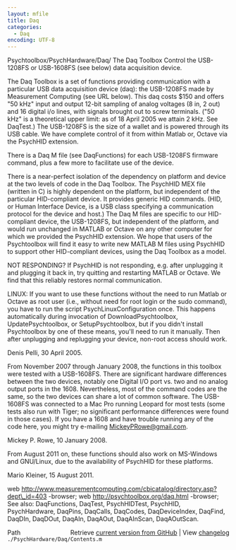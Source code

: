 ```yaml
---
layout: mfile
title: Daq
categories:
  - Daq
encoding: UTF-8
---
```


Psychtoolbox/PsychHardware/Daq/
The Daq Toolbox
Control the USB-1208FS or USB-1608FS \(see below\) data acquisition device.

The Daq Toolbox is a set of functions providing communication with
a particular USB data acquisition device \(daq\): the USB-1208FS made by
Measurement Computing \(see URL below\). This daq costs $150 and offers "50
kHz" input and output 12-bit sampling of analog voltages \(8 in, 2 out\)
and 16 digital i/o lines, with signals brought out to screw terminals.
\("50 kHz" is a theoretical upper limit: as of 18 April 2005 we attain 2
kHz. See DaqTest.\) The USB-1208FS is the size of a wallet and is powered
through its USB cable. We have complete control of it from within Matlab or,
Octave via the PsychHID extension.

There is a Daq M file \(see DaqFunctions\) for each USB-1208FS firmware
command, plus a few more to facilitate use of the device.

There is a near-perfect isolation of the dependency on platform and
device at the two levels of code in the Daq Toolbox. The PsychHID MEX
file \(written in C\) is highly dependent on the platform, but
independent of the particular HID-compliant device. It provides generic
HID commands. \(HID, or Human Interface Device, is a USB class specifying
a communication protocol for the device and host.\) The Daq M files are
specific to our HID-compliant device, the USB-1208FS, but independent of
the platform, and would run unchanged in MATLAB or Octave on any other
computer for which we provided the PsychHID extension. We hope that users
of the Psychtoolbox will find it easy to write new MATLAB M files
using PsychHID to support other HID-compliant devices, using the Daq
Toolbox as a model.

NOT RESPONDING? If PsychHID is not responding, e.g. after unplugging it
and plugging it back in, try quitting and restarting MATLAB or Octave.
We find that this reliably restores normal communication.

LINUX: If you want to use these functions without the need to run
Matlab or Octave as root user \(i.e., without need for root login or the
sudo command\), you have to run the script PsychLinuxConfiguration once.
This happens automatically during invocation of DownloadPsychtoolbox,
UpdatePsychtoolbox, or SetupPsychtoolbox, but if you didn't install
Psychtoolbox by one of these means, you'll need to run it manually.
Then after unplugging and replugging your device, non-root access should
work.

Denis Pelli, 30 April 2005.

From November 2007 through January 2008, the functions in this toolbox
were tested with a USB-1608FS.  There are significant hardware
differences between the two devices, notably one Digital I/O port vs. two
and no analog output ports in the 1608.  Nevertheless, most of the
command codes are the same, so the two devices can share a lot of common
software.  The USB-1608FS was connected to a Mac Pro running Leopard for
most tests \(some tests also run with Tiger; no significant performance
differences were found in those cases\).  If you have a 1608 and have
trouble running any of the code here, you might try e-mailing
MickeyPRowe@gmail.com.

Mickey P. Rowe, 10 January 2008.

From August 2011 on, these functions should also work on MS-Windows and
GNU/Linux, due to the availability of PsychHID for these platforms.

Mario Kleiner, 15 August 2011.


web http://www.measurementcomputing.com/cbicatalog/directory.asp?dept\_id=403 -browser;
web http://psychtoolbox.org/daq.html -browser;
See also: DaqFunctions, DaqTest, PsychHIDTest, PsychHID,
PsychHardware, DaqPins, DaqCalls, DaqCodes,
DaqDeviceIndex, DaqFind, DaqDIn, DaqDOut, DaqAIn, DaqAOut, DaqAInScan, DaqAOutScan.


<div class="code_header" style="text-align:right;">
  <span style="float:left;">Path&nbsp;&nbsp;</span> <span class="counter">Retrieve <a href=
  "https://raw.github.com/Psychtoolbox-3/Psychtoolbox-3/beta/./PsychHardware/Daq/Contents.m">current version from GitHub</a> | View <a href=
  "https://github.com/Psychtoolbox-3/Psychtoolbox-3/commits/beta/./PsychHardware/Daq/Contents.m">changelog</a></span>
</div>
<div class="code">
  <code>./PsychHardware/Daq/Contents.m</code>
</div>
